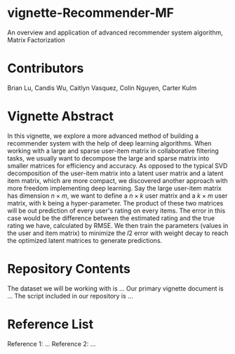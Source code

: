 # vignette-Recommender-MF

An overview and application of advanced recommender system algorithm, Matrix Factorization

# Contributors

Brian Lu, Candis Wu, Caitlyn Vasquez, Colin Nguyen, Carter Kulm

# Vignette Abstract

In this vignette, we explore a more advanced method of building a recommender system with the help of deep learning algorithms. When working with a large and sparse user-item matrix in collaborative filtering tasks, we usually want to decompose the large and sparse matrix into smaller matrices for efficiency and accuracy. As opposed to the typical SVD decomposition of the user-item matrix into a latent user matrix and a latent item matrix, which are more compact, we discovered another approach with more freedom implementing deep learning. Say the large user-item matrix has dimension $n \times m$, we want to define a $n \times k$ user matrix and a $k \times m$ user matrix, with k being a hyper-parameter. The product of these two matrices will be out prediction of every user's rating on every items. The error in this case would be the difference between the estimated rating and the true rating we have, calculated by RMSE. We then train the parameters (values in the user and item matrix) to minimize the $l2$ error with weight decay to reach the optimized latent matrices to generate predictions.

# Repository Contents

The dataset we will be working with is ... Our primary vignette document is ... The script included in our repository is ...

# Reference List

Reference 1: ... Reference 2: ...
